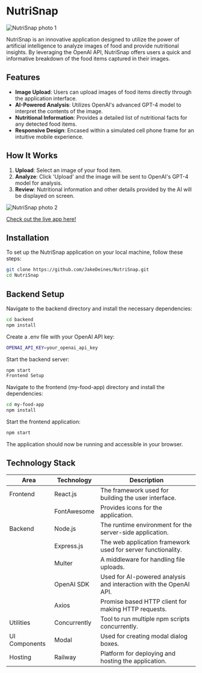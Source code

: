 # NutriSnap
![NutriSnap photo 1](https://github.com/JakeDeines/NutriSnap/assets/67669417/67d8e8ea-b09a-4aa6-aa56-f1b1daf5f7ca)

NutriSnap is an innovative application designed to utilize the power of artificial intelligence to analyze images of food and provide nutritional insights. By leveraging the OpenAI API, NutriSnap offers users a quick and informative breakdown of the food items captured in their images.

## Features

- **Image Upload**: Users can upload images of food items directly through the application interface.
- **AI-Powered Analysis**: Utilizes OpenAI's advanced GPT-4 model to interpret the contents of the image.
- **Nutritional Information**: Provides a detailed list of nutritional facts for any detected food items.
- **Responsive Design**: Encased within a simulated cell phone frame for an intuitive mobile experience.

## How It Works

1. **Upload**: Select an image of your food item.
2. **Analyze**: Click 'Upload' and the image will be sent to OpenAI's GPT-4 model for analysis.
3. **Review**: Nutritional information and other details provided by the AI will be displayed on screen.



![NutriSnap photo 2](https://github.com/JakeDeines/NutriSnap/assets/67669417/0641f14c-9dbe-41b1-a5e9-1f2fd61be3ba)

[Check out the live app here!](nutrisnap-production-2c15.up.railway.app)


## Installation

To set up the NutriSnap application on your local machine, follow these steps:

```bash
git clone https://github.com/JakeDeines/NutriSnap.git
cd NutriSnap
```
## Backend Setup

Navigate to the backend directory and install the necessary dependencies:

```bash
cd backend
npm install
```
Create a .env file with your OpenAI API key:

```bash
OPENAI_API_KEY=your_openai_api_key
```

Start the backend server:

```bash
npm start
Frontend Setup
```

Navigate to the frontend (my-food-app) directory and install the dependencies:

```bash
cd my-food-app
npm install
```

Start the frontend application:

```bash
npm start
```

The application should now be running and accessible in your browser.

## Technology Stack

| Area         | Technology     | Description                                                      |
|--------------|----------------|------------------------------------------------------------------|
| Frontend     | React.js       | The framework used for building the user interface.              |
|              | FontAwesome    | Provides icons for the application.                              |
| Backend      | Node.js        | The runtime environment for the server-side application.         |
|              | Express.js     | The web application framework used for server functionality.     |
|              | Multer         | A middleware for handling file uploads.                          |
|              | OpenAI SDK     | Used for AI-powered analysis and interaction with the OpenAI API.|
|              | Axios          | Promise based HTTP client for making HTTP requests.              |
| Utilities    | Concurrently   | Tool to run multiple npm scripts concurrently.                   |
| UI Components| Modal          | Used for creating modal dialog boxes.                            |
| Hosting      | Railway        | Platform for deploying and hosting the application.              |

